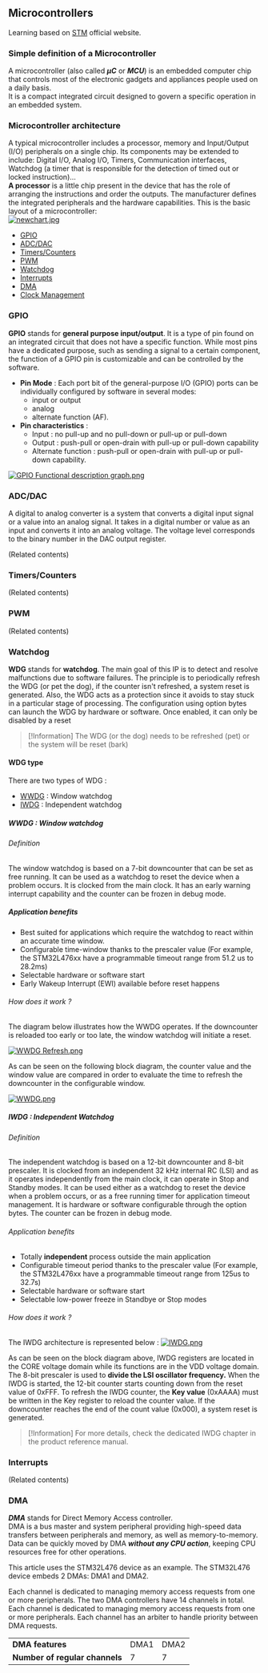 ## Microcontrollers
Learning based on [STM](https://www.st.com.cn "https://www.st.com.cn") official website.

### Simple definition of a Microcontroller

A microcontroller (also called _**μC**_ or _**MCU**_) is an embedded computer chip that controls most of the electronic gadgets and appliances people used on a daily basis.  
It is a compact integrated circuit designed to govern a specific operation in an embedded system.

### Microcontroller architecture

A typical microcontroller includes a processor, memory and Input/Output (I/O) peripherals on a single chip. Its components may be extended to include: Digital I/O, Analog I/O, Timers, Communication interfaces, Watchdog (a timer that is responsible for the detection of timed out or locked instruction)...  
**A processor** is a little chip present in the device that has the role of arranging the instructions and order the outputs. The manufacturer defines the integrated peripherals and the hardware capabilities. This is the basic layout of a microcontroller:  
[![newchart.jpg](https://wiki.st.com/stm32mcu/nsfr_img_auth.php/thumb/3/34/newchart.jpg/500px-newchart.jpg)](https://wiki.st.com/stm32mcu/wiki/File:newchart.jpg)


- [GPIO](#gpio)  
- [ADC/DAC](#adcdac)    
- [Timers/Counters](#timerscounters)  
- [PWM](#pwm)  
- [Watchdog](#watchdog)  
- [Interrupts](#interrupts)  
- [DMA](#dma)    
- [Clock Management](#clock-management)  

### GPIO

**GPIO** stands for **general purpose input/output**. It is a type of pin found on an integrated circuit that does not have a specific function. While most pins have a dedicated purpose, such as sending a signal to a certain component, the function of a GPIO pin is customizable and can be controlled by the software.  

- **Pin Mode** : Each port bit of the general-purpose I/O (GPIO) ports can be individually configured by software in several modes:  
    - input or output
    - analog
    - alternate function (AF).
-  **Pin characteristics** :
    - Input : no pull-up and no pull-down or pull-up or pull-down
    - Output : push-pull or open-drain with pull-up or pull-down capability
    - Alternate function : push-pull or open-drain with pull-up or pull-down capability.

[![GPIO Functional description graph.png](https://wiki.st.com/stm32mcu/nsfr_img_auth.php/a/a0/GPIO_Functional_description_graph.png)](https://wiki.st.com/stm32mcu/wiki/File:GPIO_Functional_description_graph.png)

### ADC/DAC

A digital to analog converter is a system that converts a digital input signal or a value into an analog signal. It takes in a digital number or value as an input and converts it into an analog voltage. The voltage level corresponds to the binary number in the DAC output register.

(Related contents)
### Timers/Counters
(Related contents)
### PWM
(Related contents)
### Watchdog

**WDG** stands for **watchdog**. The main goal of this IP is to detect and resolve malfunctions due to software failures. The principle is to periodically refresh the WDG (or pet the dog), if the counter isn't refreshed, a system reset is generated. Also, the WDG acts as a protection since it avoids to stay stuck in a particular stage of processing. The configuration using option bytes can launch the WDG by hardware or software. Once enabled, it can only be disabled by a reset

> [!Information]
> The WDG (or the dog) needs to be refreshed (pet) or the system will be reset (bark)

#### WDG type

There are two types of WDG :

- [WWDG](#wwdg--window-watchdog) : Window watchdog
- [IWDG](#iwdg--independent-watchdog) : Independent watchdog

##### WWDG : Window watchdog

###### Definition

The window watchdog is based on a 7-bit downcounter that can be set as free running. It can be used as a watchdog to reset the device when a problem occurs. It is clocked from the main clock. It has an early warning interrupt capability and the counter can be frozen in debug mode.

##### Application benefits

- Best suited for applications which require the watchdog to react within an accurate time window.
- Configurable time-window thanks to the prescaler value (For example, the STM32L476xx have a programmable timeout range from 51.2 us to 28.2ms)
- Selectable hardware or software start
- Early Wakeup Interrupt (EWI) available before reset happens

###### How does it work ?

The diagram below illustrates how the WWDG operates. If the downcounter is reloaded too early or too late, the window watchdog will initiate a reset.

[![WWDG Refresh.png](https://wiki.st.com/stm32mcu/nsfr_img_auth.php/thumb/e/e8/WWDG_Refresh.png/900px-WWDG_Refresh.png)](https://wiki.st.com/stm32mcu/wiki/File:WWDG_Refresh.png)

As can be seen on the following block diagram, the counter value and the window value are compared in order to evaluate the time to refresh the downcounter in the configurable window.

[![WWDG.png](https://wiki.st.com/stm32mcu/nsfr_img_auth.php/thumb/e/e7/WWDG.png/800px-WWDG.png)](https://wiki.st.com/stm32mcu/wiki/File:WWDG.png)

##### IWDG : Independent Watchdog

###### Definition

The independent watchdog is based on a 12-bit downcounter and 8-bit prescaler. It is clocked from an independent 32 kHz internal RC (LSI) and as it operates independently from the main clock, it can operate in Stop and Standby modes. It can be used either as a watchdog to reset the device when a problem occurs, or as a free running timer for application timeout management. It is hardware or software configurable through the option bytes. The counter can be frozen in debug mode.

###### Application benefits

- Totally **independent** process outside the main application
- Configurable timeout period thanks to the prescaler value (For example, the STM32L476xx have a programmable timeout range from 125us to 32.7s)
- Selectable hardware or software start
- Selectable low-power freeze in Standbye or Stop modes

###### How does it work ?

The IWDG architecture is represented below : [![IWDG.png](https://wiki.st.com/stm32mcu/nsfr_img_auth.php/0/08/IWDG.png)](https://wiki.st.com/stm32mcu/wiki/File:IWDG.png)

As can be seen on the block diagram above, IWDG registers are located in the CORE voltage domain while its functions are in the VDD voltage domain. The 8-bit prescaler is used to **divide the LSI oscillator frequency.** When the IWDG is started, the 12-bit counter starts counting down from the reset value of 0xFFF. To refresh the IWDG counter, the **Key value** (0xAAAA) must be written in the Key register to reload the counter value. If the downcounter reaches the end of the count value (0x000), a system reset is generated.

> [!Information]
> For more details, check the dedicated IWDG chapter in the product reference manual.

### Interrupts
(Related contents)

### DMA

_**DMA**_ stands for Direct Memory Access controller.  
DMA is a bus master and system peripheral providing high-speed data transfers between peripherals and memory, as well as memory-to-memory.  
Data can be quickly moved by DMA _**without any CPU action**_, keeping CPU resources free for other operations.  

This article uses the STM32L476 device as an example. The STM32L476 device embeds 2 DMAs: DMA1 and DMA2.  

Each channel is dedicated to managing memory access requests from one or more peripherals. The two DMA controllers have 14 channels in total. Each channel is dedicated to managing memory access requests from one or more peripherals. Each channel has an arbiter to handle priority between DMA requests.

|     |     |     |
| --- | --- | --- |
| **DMA features** | DMA1 | DMA2 |
| **Number of regular channels** | 7   | 7   |
